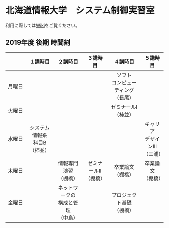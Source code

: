 # 北海道情報大学　システム制御実習室

利用に際しては[Wiki](https://github.com/jtLabHIU/sysctrl/wiki)をご覧ください。

## 2019年度 後期 時間割
|　　　|１講時目|２講時目|３講時目|４講時目|５講時目|
|:---:|:------:|:------:|:------:|:------:|:------:|
|月曜日| | | |ソフト<br>コンピューティング<br>（長尾）| |
|火曜日| | | |ゼミナールI<br>（柿並）| |
|水曜日|システム情報系<br>科目B<br>（柿並）| | | |キャリア<br>デザインIII<br>（三浦）|
|木曜日| |情報専門演習<br>（棚橋）|ゼミナールII<br>（棚橋）|卒業論文<br>（棚橋）|卒業論文<br>（棚橋）|
|金曜日| |ネットワークの<br>構成と管理<br>（中島）| |プロジェクト基礎<br>（棚橋）| |
